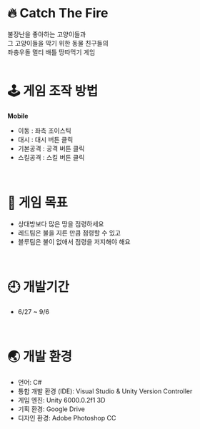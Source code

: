# 🔥 Catch The Fire
불장난을 좋아하는 고양이들과<br>
그 고양이들을 막기 위한 동물 친구들의<br>
좌충우돌 멀티 배틀 땅따먹기 게임<br>
<br>

# 🕹 게임 조작 방법 <br>
**Mobile**<br>
- 이동 : 좌측 조이스틱<br>
- 대시 : 대시 버튼 클릭<br>
- 기본공격 : 공격 버튼 클릭<br>
- 스킬공격 : 스킬 버튼 클릭<br>
<br>

# 🚩 게임 목표 <br>
- 상대방보다 많은 땅을 점령하세요<br>
- 레드팀은 불을 지른 만큼 점령할 수 있고<br>
- 블루팀은 불이 없애서 점령을 저지해야 해요<br>
<br>

# 🕘 개발기간 <br>
- 6/27 ~ 9/6 <br>
<br>

# 🌏 개발 환경 <br>
- 언어: C# <br>
- 통합 개발 환경 (IDE): Visual Studio & Unity Version Controller<br>
- 게임 엔진: Unity 6000.0.2f1 3D <br>
- 기획 환경: Google Drive<br>
- 디자인 환경: Adobe Photoshop CC<br>
<br>
